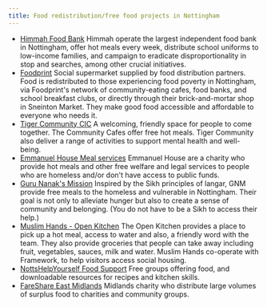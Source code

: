 ```yaml
---
title: Food redistribution/free food projects in Nottingham
---
```

- [Himmah Food Bank](https://himmah.org/) Himmah operate the largest independent food bank in Nottingham, offer hot meals every week, distribute school uniforms to low-income families, and campaign to eradicate disproportionality in stop and searches, among other crucial initiatives.
- [Foodprint](https://www.foodprint.io/contact/) Social supermarket supplied by food distribution partners. Food is redistributed to those experiencing food poverty in Nottingham, via Foodprint's network of community-eating cafes, food banks, and school breakfast clubs, or directly through their brick-and-mortar shop in Sneinton Market. They make good food accessible and affordable to everyone who needs it.
- [Tiger Community CIC](https://www.eventbrite.co.uk/o/tiger-community-enterprise-cic-4618169469) A welcoming, friendly space for people to come together. The Community Cafes offer free hot meals. Tiger Community also deliver a range of activities to support mental health and well-being.
- [Emmanuel House Meal services](https://www.emmanuelhouse.org.uk/services/basic-services/) Emmanuel House are a charity who provide hot meals and other free welfare and legal services to people who are homeless and/or don't have access to public funds.
- [Guru Nanak's Mission](https://gurunanaksmission.uk/) Inspired by the Sikh principles of langar, GNM provide free meals to the homeless and vulnerable in Nottingham. Their goal is not only to alleviate hunger but also to create a sense of community and belonging. (You do not have to be a Sikh to access their help.)
- [Muslim Hands - Open Kitchen](https://muslimhands.org.uk/contact-us) The Open Kitchen provides a place to pick up a hot meal, access to water and also, a friendly word with the team. They also provide groceries that people can take away including fruit, vegetables, sauces, milk and water. Muslim Hands co-operate with Framework, to help visitors access social housing.
- [NottsHelpYourself Food Support](https://www.nottshelpyourself.org.uk/kb5/nottinghamshire/directory/site.page?id=ZwoAyiqCGZw) Free groups offering food, and downloadable resources for recipes and kitchen skills.
- [FareShare East Midlands](https://faresharemidlands.org.uk/getting-food-as-a-family) Midlands charity who distribute large volumes of surplus food to charities and community groups.